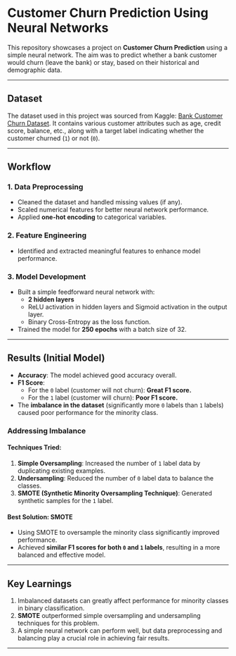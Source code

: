 # Customer Churn Prediction Using Neural Networks

This repository showcases a project on **Customer Churn Prediction** using a simple neural network. The aim was to predict whether a bank customer would churn (leave the bank) or stay, based on their historical and demographic data.

---

## Dataset
The dataset used in this project was sourced from Kaggle: [Bank Customer Churn Dataset](https://www.kaggle.com/datasets/barelydedicated/bank-customer-churn-modeling). It contains various customer attributes such as age, credit score, balance, etc., along with a target label indicating whether the customer churned (`1`) or not (`0`).

---

## Workflow
### 1. **Data Preprocessing**
- Cleaned the dataset and handled missing values (if any).
- Scaled numerical features for better neural network performance.
- Applied **one-hot encoding** to categorical variables.

### 2. **Feature Engineering**
- Identified and extracted meaningful features to enhance model performance.

### 3. **Model Development**
- Built a simple feedforward neural network with:
  - **2 hidden layers**
  - ReLU activation in hidden layers and Sigmoid activation in the output layer.
  - Binary Cross-Entropy as the loss function.
- Trained the model for **250 epochs** with a batch size of 32.

---

## Results (Initial Model)
- **Accuracy**: The model achieved good accuracy overall.
- **F1 Score**:
  - For the `0` label (customer will not churn): **Great F1 score.**
  - For the `1` label (customer will churn): **Poor F1 score.**
- The **imbalance in the dataset** (significantly more `0` labels than `1` labels) caused poor performance for the minority class.

### Addressing Imbalance
#### Techniques Tried:
1. **Simple Oversampling**: Increased the number of `1` label data by duplicating existing examples.  
2. **Undersampling**: Reduced the number of `0` label data to balance the classes.  
3. **SMOTE (Synthetic Minority Oversampling Technique)**: Generated synthetic samples for the `1` label.  

#### Best Solution: SMOTE
- Using SMOTE to oversample the minority class significantly improved performance.
- Achieved **similar F1 scores for both `0` and `1` labels**, resulting in a more balanced and effective model.

---

## Key Learnings
1. Imbalanced datasets can greatly affect performance for minority classes in binary classification.
2. **SMOTE** outperformed simple oversampling and undersampling techniques for this problem.
3. A simple neural network can perform well, but data preprocessing and balancing play a crucial role in achieving fair results.

---
